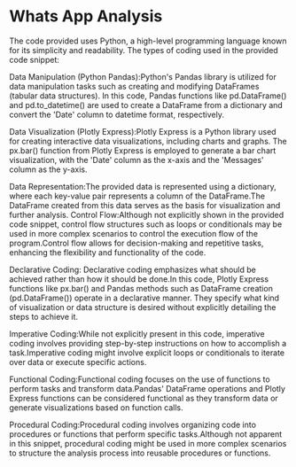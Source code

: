 # Whats App Analysis
The code provided uses Python, a high-level programming language known for its simplicity and readability. The types of coding used in the provided code snippet:

Data Manipulation (Python Pandas):Python's Pandas library is utilized for data manipulation tasks such as creating and modifying DataFrames (tabular data structures).
In this code, Pandas functions like pd.DataFrame() and pd.to_datetime() are used to create a DataFrame from a dictionary and convert the 'Date' column to datetime format, respectively.

Data Visualization (Plotly Express):Plotly Express is a Python library used for creating interactive data visualizations, including charts and graphs.
The px.bar() function from Plotly Express is employed to generate a bar chart visualization, with the 'Date' column as the x-axis and the 'Messages' column as the y-axis.

Data Representation:The provided data is represented using a dictionary, where each key-value pair represents a column of the DataFrame.The DataFrame created from this data serves as the basis for visualization and further analysis.
Control Flow:Although not explicitly shown in the provided code snippet, control flow structures such as loops or conditionals may be used in more complex scenarios to control the execution flow of the program.Control flow allows for decision-making and repetitive tasks, enhancing the flexibility and functionality of the code.

Declarative Coding: Declarative coding emphasizes what should be achieved rather than how it should be done.In this code, Plotly Express functions like px.bar() and Pandas methods such as DataFrame creation (pd.DataFrame()) operate in a declarative manner. They specify what kind of visualization or data structure is desired without explicitly detailing the steps to achieve it.

Imperative Coding:While not explicitly present in this code, imperative coding involves providing step-by-step instructions on how to accomplish a task.Imperative coding might involve explicit loops or conditionals to iterate over data or execute specific actions.

Functional Coding:Functional coding focuses on the use of functions to perform tasks and transform data.Pandas' DataFrame operations and Plotly Express functions can be considered functional as they transform data or generate visualizations based on function calls.

Procedural Coding:Procedural coding involves organizing code into procedures or functions that perform specific tasks.Although not apparent in this snippet, procedural coding might be used in more complex scenarios to structure the analysis process into reusable procedures or functions.
